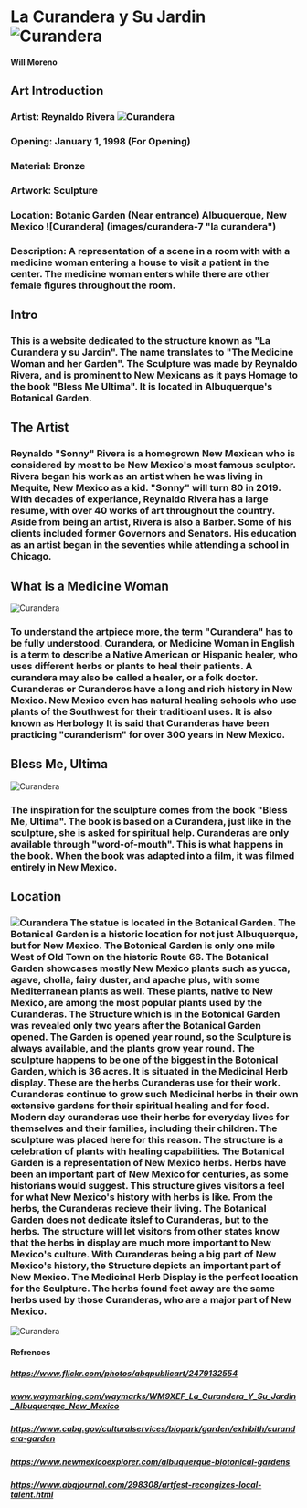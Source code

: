 # La Curandera y Su Jardin ![Curandera](images/curandera-2.JPG "la curandera")
#### Will Moreno

## Art Introduction

### Artist: Reynaldo Rivera ![Curandera](images/curandera-1 "la curandera")
### Opening: January 1, 1998 (For Opening)
### Material: Bronze
### Artwork: Sculpture
### Location: Botanic Garden (Near entrance) Albuquerque, New Mexico ![Curandera] (images/curandera-7 "la curandera")
### Description: A representation of a scene in a room with with a medicine woman entering a house to visit a patient in the center. The medicine woman enters while there are other female figures throughout the room.

## Intro

### This is a website dedicated to the structure known as "La Curandera y su Jardin". The name translates to "The Medicine Woman and her Garden". The Sculpture was made by Reynaldo Rivera, and is prominent to New Mexicans as it pays Homage to the book "Bless Me Ultima". It is located in Albuquerque's Botanical Garden.

## The Artist

### Reynaldo "Sonny" Rivera is a homegrown New Mexican who is considered by most to be New Mexico's most famous sculptor. Rivera began his work as an artist when he was living in Mequite, New Mexico as a kid. "Sonny" will turn 80 in 2019. With decades of experiance, Reynaldo Rivera has a large resume, with over 40 works of art throughout the country. Aside from being an artist, Rivera is also a Barber. Some of his clients included former Governors and Senators. His education as an artist began in the seventies while attending a school in Chicago.

## What is a Medicine Woman
![Curandera](images/curandera-3.jpg "La Curandera")

### To understand the artpiece more, the term "Curandera" has to be fully understood. Curandera, or Medicine Woman in English is a term to describe a Native American or Hispanic healer, who uses different herbs or plants to heal their patients. A curandera may also be called a healer, or a folk doctor. Curanderas or Curanderos have a long and rich history in New Mexico. New Mexico even has natural healing schools who use plants of the Southwest for their traditioanl uses. It is also known as Herbology  It is said that Curanderas have been practicing "curanderism" for over 300 years in New Mexico.

## Bless Me, Ultima
![Curandera](images/curandera-4.jpg "La Curandera")

### The inspiration for the sculpture comes from the book "Bless Me, Ultima". The book is based on a Curandera, just like in the sculpture, she is asked for spiritual help. Curanderas are only available through "word-of-mouth". This is what happens in the book. When the book was adapted into a film, it was filmed entirely in New Mexico. 

## Location

### ![Curandera](images/curandera-5.jpg "La Curandera") The statue is located in the Botanical Garden. The Botanical Garden is a historic location for not just Albuquerque, but for New Mexico. The Botonical Garden is only one mile West of Old Town on the historic Route 66. The Botanical Garden showcases mostly New Mexico plants such as yucca, agave, cholla, fairy duster, and apache plus, with some Mediterranean plants as well. These plants, native to New Mexico, are among the most popular plants used by the Curanderas. The Structure which is in the Botonical Garden was revealed only two years after the Botanical Garden opened. The Garden is opened year round, so the Sculpture is always available, and the plants grow year round. The sculpture happens to be one of the biggest in the Botonical Garden, which is 36 acres. It is situated in the Medicinal Herb display. These are the herbs Curanderas use for their work. Curanderas continue to grow such Medicinal herbs in their own extensive gardens for their spiritual healing and for food. Modern day curanderas use their herbs for everyday lives for themselves and their families, including their children. The sculpture was placed here for this reason. The structure is a celebration of plants with healing capabilities. The Botanical Garden is a representation of New Mexico herbs. Herbs have been an important part of New Mexico for centuries, as some historians would suggest. This structure gives visitors a feel for what New Mexico's history with herbs is like. From the herbs, the Curanderas recieve their living. The Botanical Garden does not dedicate itslef to Curanderas, but to the herbs. The structure will let visitors from other states know that the herbs in display are much more important to New Mexico's culture. With Curanderas being a big part of New Mexico's history, the Structure depicts an important part of New Mexico. The Medicinal Herb Display is the perfect location for the Sculpture. The herbs found feet away are the same herbs used by those Curanderas, who are a major part of New Mexico.

![Curandera](images/curandera-6.jpg "La Curandera")

#### Refrences
##### https://www.flickr.com/photos/abqpublicart/2479132554
##### www.waymarking.com/waymarks/WM9XEF_La_Curandera_Y_Su_Jardin_Albuquerque_New_Mexico
##### https://www.cabq.gov/culturalservices/biopark/garden/exhibith/curandera-garden
##### https://www.newmexicoexplorer.com/albuquerque-biotonical-gardens
##### https://www.abqjournal.com/298308/artfest-recongizes-local-talent.html

